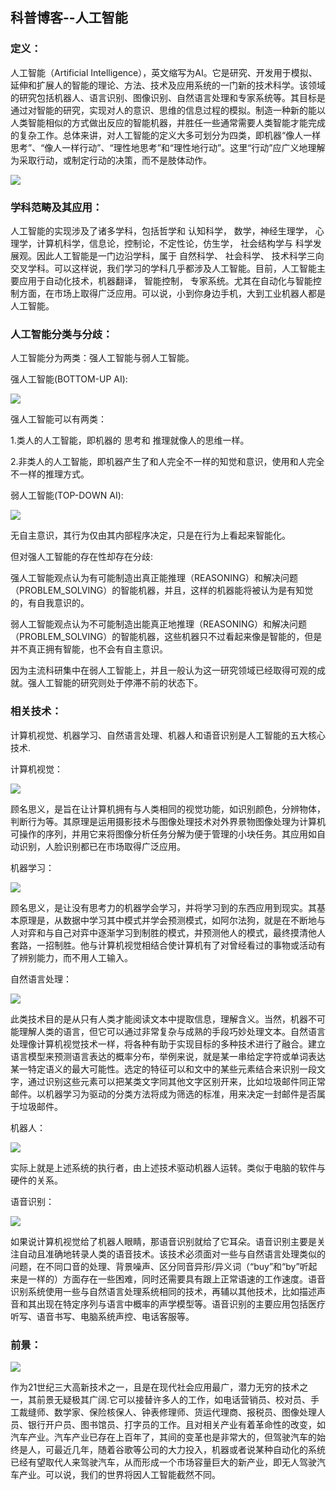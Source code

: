 ## 科普博客--人工智能


### 定义：


人工智能（Artificial Intelligence），英文缩写为AI。它是研究、开发用于模拟、延伸和扩展人的智能的理论、方法、技术及应用系统的一门新的技术科学。该领域的研究包括机器人、语言识别、图像识别、自然语言处理和专家系统等。其目标是通过对智能的研究，实现对人的意识、思维的信息过程的模拟。制造一种新的能以人类智能相似的方式做出反应的智能机器，并胜任一些通常需要人类智能才能完成的复杂工作。总体来讲，对人工智能的定义大多可划分为四类，即机器“像人一样思考”、“像人一样行动”、“理性地思考”和“理性地行动”。这里“行动”应广义地理解为采取行动，或制定行动的决策，而不是肢体动作。


![](https://pic.baike.soso.com/ugc/baikepic2/14633/20180126115040-1589917325_jpg_550_413_89645.jpg/0)

### 学科范畴及其应用：

人工智能的实现涉及了诸多学科，包括哲学和 认知科学， 数学，神经生理学， 心理学，计算机科学，信息论，控制论，不定性论，仿生学， 社会结构学与 科学发展观。因此人工智能是一门边沿学科，属于 自然科学、 社会科学、 技术科学三向交叉学科。可以这样说，我们学习的学科几乎都涉及人工智能。目前，人工智能主要应用于自动化技术，机器翻译， 智能控制， 专家系统。尤其在自动化与智能控制方面，在市场上取得广泛应用。可以说，小到你身边手机，大到工业机器人都是人工智能。

### 人工智能分类与分歧：

人工智能分为两类：强人工智能与弱人工智能。

强人工智能(BOTTOM-UP AI):

![](https://pic.baike.soso.com/ugc/baikepic2/19817/20170915101106-336305748_jpg_510_382_23286.jpg/300)

强人工智能可以有两类：

1.类人的人工智能，即机器的 思考和 推理就像人的思维一样。

2.非类人的人工智能，即机器产生了和人完全不一样的知觉和意识，使用和人完全不一样的推理方式。

弱人工智能(TOP-DOWN AI):



![](https://pic.baike.soso.com/ugc/baikepic2/19973/cut-20180203180454-689727679_jpg_961_722_36260.jpg/300)


无自主意识，其行为仅由其内部程序决定，只是在行为上看起来智能化。

但对强人工智能的存在性却存在分歧:

强人工智能观点认为有可能制造出真正能推理（REASONING）和解决问题（PROBLEM_SOLVING）的智能机器，并且，这样的机器能将被认为是有知觉的，有自我意识的。

弱人工智能观点认为不可能制造出能真正地推理（REASONING）和解决问题（PROBLEM_SOLVING）的智能机器，这些机器只不过看起来像是智能的，但是并不真正拥有智能，也不会有自主意识。

因为主流科研集中在弱人工智能上，并且一般认为这一研究领域已经取得可观的成就。强人工智能的研究则处于停滞不前的状态下。

### 相关技术：

计算机视觉、机器学习、自然语言处理、机器人和语音识别是人工智能的五大核心技术.

计算机视觉：


![](https://i04piccdn.sogoucdn.com/9472ae4b43221001)



顾名思义，是旨在让计算机拥有与人类相同的视觉功能，如识别颜色，分辨物体，判断行为等。其原理是运用摄影技术与图像处理技术对外界景物图像处理为计算机 可操作的序列，并用它来将图像分析任务分解为便于管理的小块任务。其应用如自动识别，人脸识别都已在市场取得广泛应用。

机器学习：


![](https://i03piccdn.sogoucdn.com/b40e7ed5a3845715)




顾名思义，是让没有思考力的机器学会学习，并将学习到的东西应用到现实。其基本原理是，从数据中学习其中模式并学会预测模式，如阿尔法狗，就是在不断地与人对弈和与自己对弈中逐渐学习到制胜的模式，并预测他人的模式，最终摸清他人套路，一招制胜。他与计算机视觉相结合使计算机有了对曾经看过的事物或活动有了辨别能力，而不用人工输入。

自然语言处理：



![](https://i04piccdn.sogoucdn.com/3e36f609dbf85508)





此类技术目的是从只有人类才能阅读文本中提取信息，理解含义。当然，机器不可能理解人类的语言，但它可以通过非常复杂与成熟的手段巧妙处理文本。自然语言处理像计算机视觉技术一样，将各种有助于实现目标的多种技术进行了融合。建立语言模型来预测语言表达的概率分布，举例来说，就是某一串给定字符或单词表达某一特定语义的最大可能性。选定的特征可以和文中的某些元素结合来识别一段文字，通过识别这些元素可以把某类文字同其他文字区别开来，比如垃圾邮件同正常邮件。以机器学习为驱动的分类方法将成为筛选的标准，用来决定一封邮件是否属于垃圾邮件。

机器人：


![](https://i03piccdn.sogoucdn.com/71a48651fb5c94e3)



实际上就是上述系统的执行者，由上述技术驱动机器人运转。类似于电脑的软件与硬件的关系。

语音识别：


![](https://i03picsos.sogoucdn.com/5daacb7d647c7608)




如果说计算机视觉给了机器人眼睛，那语音识别就给了它耳朵。语音识别主要是关注自动且准确地转录人类的语音技术。该技术必须面对一些与自然语言处理类似的问题，在不同口音的处理、背景噪声、区分同音异形/异义词（“buy”和“by”听起来是一样的）方面存在一些困难，同时还需要具有跟上正常语速的工作速度。语音识别系统使用一些与自然语言处理系统相同的技术，再辅以其他技术，比如描述声音和其出现在特定序列与语言中概率的声学模型等。语音识别的主要应用包括医疗听写、语音书写、电脑系统声控、电话客服等。

### 前景：


![](https://i03piccdn.sogoucdn.com/a1205771bb08c3c4)




作为21世纪三大高新技术之一，且是在现代社会应用最广，潜力无穷的技术之一，其前景无疑极其广阔.它可以接替许多人的工作，如电话营销员、校对员、手工裁缝师、数学家、保险核保人、钟表修理师、货运代理商、报税员、图像处理人员、银行开户员、图书馆员、打字员的工作。且对相关产业有着革命性的改变，如汽车产业。汽车产业已存在上百年了，其间的变革也是非常大的，但驾驶汽车的始终是人，可最近几年，随着谷歌等公司的大力投入，机器或者说某种自动化的系统已经有望取代人来驾驶汽车，从而形成一个市场容量巨大的新产业，即无人驾驶汽车产业。可以说，我们的世界将因人工智能截然不同。